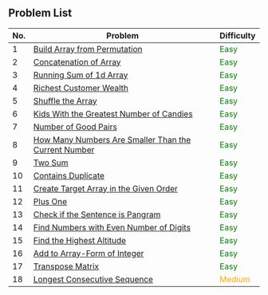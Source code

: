 ## Problem List

| No.  | Problem                                               | Difficulty |
|------|-------------------------------------------------------|------------|
| 1    | [Build Array from Permutation](https://leetcode.com/problems/build-array-from-permutation/) | <span style="color:green">Easy</span> |
| 2    | [Concatenation of Array](https://leetcode.com/problems/concatenation-of-array/) | <span style="color:green">Easy</span> |
| 3    | [Running Sum of 1d Array](https://leetcode.com/problems/running-sum-of-1d-array/) | <span style="color:green">Easy</span> |
| 4    | [Richest Customer Wealth](https://leetcode.com/problems/richest-customer-wealth/) | <span style="color:green">Easy</span> |
| 5    | [Shuffle the Array](https://leetcode.com/problems/shuffle-the-array/) | <span style="color:green">Easy</span> |
| 6    | [Kids With the Greatest Number of Candies](https://leetcode.com/problems/kids-with-the-greatest-number-of-candies/) | <span style="color:green">Easy</span> |
| 7    | [Number of Good Pairs](https://leetcode.com/problems/number-of-good-pairs/) | <span style="color:green">Easy</span> |
| 8    | [How Many Numbers Are Smaller Than the Current Number](https://leetcode.com/problems/how-many-numbers-are-smaller-than-the-current-number/) | <span style="color:green">Easy</span> |
| 9    | [Two Sum](https://leetcode.com/problems/two-sum/) | <span style="color:green">Easy</span> |
| 10   | [Contains Duplicate](https://leetcode.com/problems/contains-duplicate/) | <span style="color:green">Easy</span> |
| 11   | [Create Target Array in the Given Order](https://leetcode.com/problems/create-target-array-in-the-given-order/) | <span style="color:green">Easy</span> |
| 12   | [Plus One](https://leetcode.com/problems/plus-one/) | <span style="color:green">Easy</span> |
| 13   | [Check if the Sentence is Pangram](https://leetcode.com/problems/check-if-the-sentence-is-pangram/) | <span style="color:green">Easy</span> |
| 14   | [Find Numbers with Even Number of Digits](https://leetcode.com/problems/find-numbers-with-even-number-of-digits/) | <span style="color:green">Easy</span> |
| 15   | [Find the Highest Altitude](https://leetcode.com/problems/find-the-highest-altitude/) | <span style="color:green">Easy</span> |
| 16   | [Add to Array-Form of Integer](https://leetcode.com/problems/add-to-array-form-of-integer/) | <span style="color:green">Easy</span> |
| 17   | [Transpose Matrix](https://leetcode.com/problems/transpose-matrix/) | <span style="color:green">Easy</span> |
| 18   | [Longest Consecutive Sequence](https://leetcode.com/problems/longest-consecutive-sequence/) | <span style="color:orange">Medium</span> |

